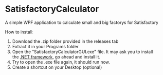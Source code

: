 # SatisfactoryCalculator
A simple WPF application to calculate small and big factorys for Satisfactory

How to install:
1. Download the .zip folder provided in the releases tab
2. Extract it in your Programs folder
3. Open the "SatisfactoryCalculatorGUI.exe" file. It may ask you to install the [.NET framework](https://dotnet.microsoft.com/en-us/download/dotnet/thank-you/sdk-3.1.426-windows-x64-installer), go ahead and install it.
4. Try to open the .exe file again, it should run now.
5. Create a shortcut on your Desktop (optional)
